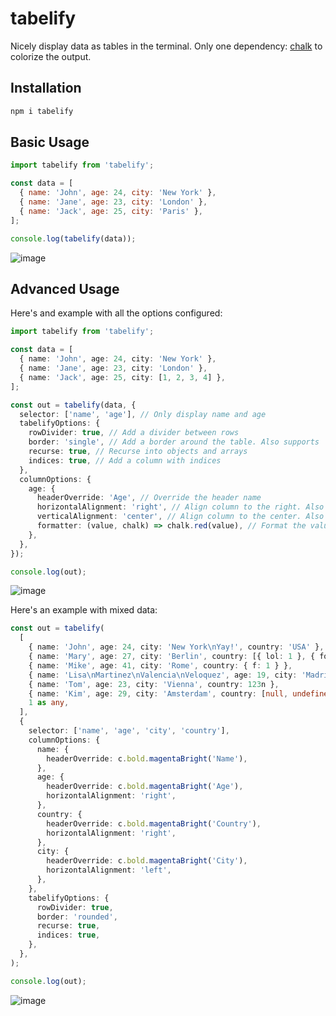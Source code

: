 # tabelify

Nicely display data as tables in the terminal.
Only one dependency: [chalk](https://github.com/chalk/chalk) to colorize the output.

## Installation

```bash
npm i tabelify
```

## Basic Usage

```javascript
import tabelify from 'tabelify';

const data = [
  { name: 'John', age: 24, city: 'New York' },
  { name: 'Jane', age: 23, city: 'London' },
  { name: 'Jack', age: 25, city: 'Paris' },
];

console.log(tabelify(data));
```

![image](https://github.com/shoedler/tabelify/assets/38029550/700d12ba-208d-450d-a607-140351a87070)

## Advanced Usage

Here's and example with all the options configured:

```typescript
import tabelify from 'tabelify';

const data = [
  { name: 'John', age: 24, city: 'New York' },
  { name: 'Jane', age: 23, city: 'London' },
  { name: 'Jack', age: 25, city: [1, 2, 3, 4] },
];

const out = tabelify(data, {
  selector: ['name', 'age'], // Only display name and age
  tabelifyOptions: {
    rowDivider: true, // Add a divider between rows
    border: 'single', // Add a border around the table. Also supports 'double', 'rounded', 'bold' and 'ascii'
    recurse: true, // Recurse into objects and arrays
    indices: true, // Add a column with indices
  },
  columnOptions: {
    age: {
      headerOverride: 'Age', // Override the header name
      horizontalAlignment: 'right', // Align column to the right. Also supports 'left' and 'middle'
      verticalAlignment: 'center', // Align column to the center. Also supports 'top' and 'bottom'
      formatter: (value, chalk) => chalk.red(value), // Format the value with chalk
    },
  },
});

console.log(out);
```

![image](https://github.com/shoedler/tabelify/assets/38029550/bc8d5404-e02d-4e20-9a1c-4934868edf67)

Here's an example with mixed data:

```typescript
const out = tabelify(
  [
    { name: 'John', age: 24, city: 'New York\nYay!', country: 'USA' },
    { name: 'Mary', age: 27, city: 'Berlin', country: [{ lol: 1 }, { foo: 2 }, { bar: 3 }] },
    { name: 'Mike', age: 41, city: 'Rome', country: { f: 1 } },
    { name: 'Lisa\nMartinez\nValencia\nVeloquez', age: 19, city: 'Madrid', country: () => 1 },
    { name: 'Tom', age: 23, city: 'Vienna', country: 123n },
    { name: 'Kim', age: 29, city: 'Amsterdam', country: [null, undefined] },
    1 as any,
  ],
  {
    selector: ['name', 'age', 'city', 'country'],
    columnOptions: {
      name: {
        headerOverride: c.bold.magentaBright('Name'),
      },
      age: {
        headerOverride: c.bold.magentaBright('Age'),
        horizontalAlignment: 'right',
      },
      country: {
        headerOverride: c.bold.magentaBright('Country'),
        horizontalAlignment: 'right',
      },
      city: {
        headerOverride: c.bold.magentaBright('City'),
        horizontalAlignment: 'left',
      },
    },
    tabelifyOptions: {
      rowDivider: true,
      border: 'rounded',
      recurse: true,
      indices: true,
    },
  },
);

console.log(out);
```

![image](https://github.com/shoedler/tabelify/assets/38029550/56510276-e964-4c01-bf89-97bba549ea03)
